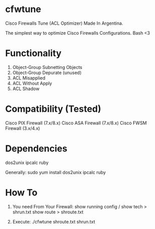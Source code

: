 cfwtune
=======

Cisco Firewalls Tune (ACL Optimizer)
Made In Argentina.

The simplest way to optimize Cisco Firewalls Configurations.
Bash <3

Functionality
=======
1. Object-Group Subnetting Objects
2. Object-Group Depurate (unused)
3. ACL Misapplied
4. ACL Without Apply
5. ACL Shadow

Compatibility (Tested)
=======

Cisco PIX Firewall (7.x/8.x)
Cisco ASA Firewall (7.x/8.x)
Cisco FWSM Firewall (3.x/4.x)

Dependencies
=======

dos2unix
ipcalc
ruby

Generally: sudo yum install dos2unix ipcalc ruby

How To
=======
1. You need From Your Firewall:
show running config / show tech > shrun.txt
show route > shroute.txt

2. Execute:
./cfwtune shroute.txt shrun.txt

